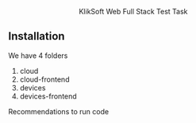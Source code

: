 <p align="center"> 
    KlikSoft Web Full Stack Test Task
</p>

## Installation

We have 4 folders

1. cloud
2. cloud-frontend
3. devices
4. devices-frontend

Recommendations to run code
